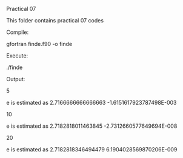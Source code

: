 Practical 07

This folder contains practical 07 codes

Compile:

gfortran finde.f90 -o finde

Execute:

./finde


Output:

5

 e is estimated as    2.7166666666666663       -1.6151617923787498E-003



10

 e is estimated as    2.7182818011463845       -2.7312660577649694E-008



20

 e is estimated as    2.7182818346494479        6.1904028569870206E-009

